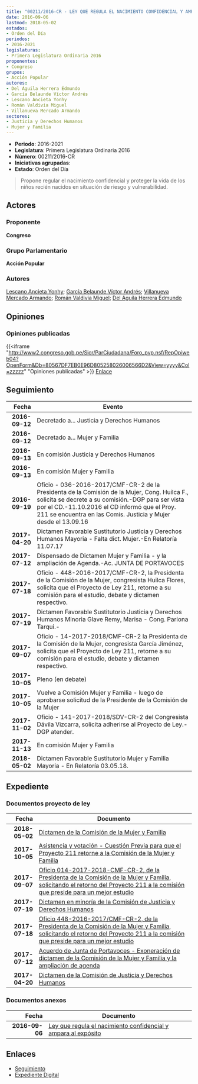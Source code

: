 ```yaml
---
title: "00211/2016-CR - LEY QUE REGULA EL NACIMIENTO CONFIDENCIAL Y AMPARA AL EXPÓSITO"
date: 2016-09-06
lastmod: 2018-05-02
estados:
- Orden del Día
periodos:
- 2016-2021
legislaturas:
- Primera Legislatura Ordinaria 2016
proponentes:
- Congreso
grupos:
- Acción Popular
autores:
- Del Águila Herrera Edmundo
- García Belaunde Víctor Andrés
- Lescano Ancieta Yonhy
- Román Valdivia Miguel
- Villanueva Mercado Armando
sectores:
- Justicia y Derechos Humanos
- Mujer y Familia
---
```

- **Periodo**: 2016-2021
- **Legislatura**: Primera Legislatura Ordinaria 2016
- **Número**: 00211/2016-CR
- **Iniciativas agrupadas**: 
- **Estado**: Orden del Día

> Propone regular el nacimiento confidencial y proteger la vida de los niños recién nacidos en situación de riesgo y vulnerabilidad.


## Actores

### Proponente

**Congreso**

### Grupo Parlamentario

**Acción Popular**

### Autores

[Lescano Ancieta Yonhy](mailto:mailto:ylescano@congreso.gob.pe); [García Belaunde Víctor Andrés](mailto:mailto:vgarciabelaunde@congreso.gob.pe); [Villanueva Mercado Armando](mailto:mailto:avillanuevam@congreso.gob.pe); [Román Valdivia Miguel](mailto:mailto:mroman@congreso.gob.pe); [Del Águila Herrera Edmundo](mailto:mailto:edelaguila@congreso.gob.pe)

## Opiniones

### Opiniones publicadas

{{<iframe "http://www2.congreso.gob.pe/Sicr/ParCiudadana/Foro_pvp.nsf/RepOpiweb04?OpenForm&Db=80567DF7EB0E96D805258026006566D2&View=yyyy&Col=zzzzz" "Opiniones publicadas" >}}
[Enlace](http://www2.congreso.gob.pe/Sicr/ParCiudadana/Foro_pvp.nsf/RepOpiweb04?OpenForm&Db=80567DF7EB0E96D805258026006566D2&View=yyyy&Col=zzzzz)


## Seguimiento

| Fecha | Evento |
|------:|--------|
| **2016-09-12** | Decretado a... Justicia y Derechos Humanos |
| **2016-09-12** | Decretado a... Mujer y Familia |
| **2016-09-13** | En comisión Justicia y Derechos Humanos |
| **2016-09-13** | En comisión Mujer y Familia |
| **2016-09-19** | Oficio - 036-2016-2017/CMF-CR-2 de la Presidenta de la Comisión de la Mujer, Cong. Huilca F., solicita se decrete a su comisión.-DGP para ser vista por el CD.-11.10.2016 el CD informó que el Proy. 211 se encuentra en las Comis. Justicia y Mujer desde el 13.09.16 |
| **2017-04-20** | Dictamen Favorable Sustitutorio Justicia y Derechos Humanos Mayoria - Falta dict. Mujer.-En Relatoría 11.07.17 |
| **2017-07-12** | Dispensado de Dictamen Mujer y Familia - y la ampliación de Agenda.-Ac. JUNTA DE PORTAVOCES |
| **2017-07-18** | Oficio - 448-2016-2017/CMF-CR-2, la Presidenta de la Comisión de la Mujer, congresista Huilca Flores, solicita que el Proyecto de Ley 211, retorne a su comisión para el estudio, debate y dictamen respectivo. |
| **2017-07-19** | Dictamen Favorable Sustitutorio Justicia y Derechos Humanos Minoria Glave Remy, Marisa - Cong. Pariona Tarqui.- |
| **2017-09-07** | Oficio - 14-2017-2018/CMF-CR-2 la Presidenta de la Comisión de la Mujer, congresista García Jiménez, solicita que el Proyecto de Ley 211, retorne a su comisión para el estudio, debate y dictamen respectivo. |
| **2017-10-05** | Pleno (en debate) |
| **2017-10-05** | Vuelve a Comisión Mujer y Familia - luego de aprobarse solicitud de la Presidente de la Comisión de la Mujer |
| **2017-11-02** | Oficio - 141-2017-2018/SDV-CR-2 del Congresista Dávila Vizcarra, solicita adherirse al Proyecto de Ley.-DGP atender. |
| **2017-11-13** | En comisión Mujer y Familia |
| **2018-05-02** | Dictamen Favorable Sustitutorio Mujer y Familia Mayoria - En Relatoría 03.05.18. |

## Expediente

### Documentos proyecto de ley

| Fecha | Documento |
|------:|-----------|
| **2018-05-02** | [Dictamen de la Comisión de la Mujer y Familia](http://www.leyes.congreso.gob.pe/Documentos/2016_2021/Dictamenes/Proyectos_de_Ley/00211DC16MAY20180502.pdf) |
| **2017-10-05** | [Asistencia y votación - Cuestión Previa para que el Proyecto 211 retorne a la Comisión de la Mujer y Familia](http://www.leyes.congreso.gob.pe/Documentos/2016_2021/Asistencia_y_Votacion/Proyectos_de_Ley/AVCP0021120171005.pdf) |
| **2017-09-07** | [Oficio 014-2017-2018-CMF-CR-2, de la Presidenta de la Comisión de la Mujer y Familia, solicitando el retorno del Proyecto 211 a la comisión que preside para un mejor estudio](http://www.leyes.congreso.gob.pe/Documentos/2016_2021/Oficios/Comisiones_Ordinarias/OFICIO-014-2017-2018-CMF-CR-2.pdf) |
| **2017-07-19** | [Dictamen en minoría de la Comisión de Justicia y Derechos Humanos](http://www.leyes.congreso.gob.pe/Documentos/2016_2021/Dictamenes/Proyectos_de_Ley/00211DC15MIN20170719.pdf) |
| **2017-07-18** | [Oficio 448-2016-2017/CMF-CR-2, de la Presidenta de la Comisión de la Mujer y Familia, solicitando el retorno del Proyecto 211 a la comisión que preside para un mejor estudio](http://www.leyes.congreso.gob.pe/Documentos/2016_2021/Oficios/Comisiones_Ordinarias/OFICIO-448-2016-2017-CMF-CR-2.pdf) |
| **2017-07-12** | [Acuerdo de Junta de Portavoces - Exoneración de dictamen de la Comisión de la Mujer y Familia y la ampliación de agenda](http://www.leyes.congreso.gob.pe/Documentos/2016_2021/Acuerdos/Junta_Portavoces/AJP0021120170712.pdf) |
| **2017-04-20** | [Dictamen de la Comisión de Justicia y Derechos Humanos](http://www.leyes.congreso.gob.pe/Documentos/2016_2021/ADLP/Normas_Legales/30550-LEY.pdf) |

### Documentos anexos

| Fecha | Documento |
|------:|-----------|
| **2016-09-06** | [Ley que regula el nacimiento confidencial y ampara al expósito](http://www.leyes.congreso.gob.pe/Documentos/2016_2021/Proyectos_de_Ley_y_de_Resoluciones_Legislativas/PL0021120160906..pdf) |

## Enlaces

- [Seguimiento](http://www2.congreso.gob.pe/Sicr/TraDocEstProc/CLProLey2016.nsf/f7fff46988ca05b1052578e100829cc7/fa879973d601a4fc05258026007b64a9?OpenDocument)
- [Expediente Digital](http://www2.congreso.gob.pe/Sicr/TraDocEstProc/Expvirt_2011.nsf/visbusqptramdoc1621/00211?opendocument)

